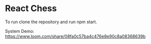 # React Chess

To run clone the repository and run npm start.

System Demo:
https://www.loom.com/share/08fa0c57ba4c476e8e90c8a08368639b
